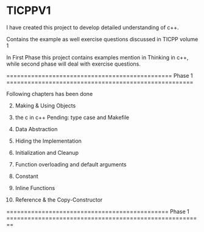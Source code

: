 # TICPPV1

I have created this project to develop detailed understanding of c++.

Contains the example as well exercise questions discussed in TICPP volume 1

In First Phase this project contains examples mention in Thinking in c++, while second phase will deal with exercise questions.

=============================================== Phase 1 =====================================================

Following chapters has been done

2. Making & Using Objects

3. the c in c++
        Pending: type case and Makefile

4. Data Abstraction

5. Hiding the Implementation 

6. Initialization and Cleanup

7. Function overloading and default arguments

8. Constant

9. Inline Functions

11. Reference & the Copy-Constructor

============================================== Phase 1 ========================================================
